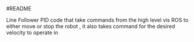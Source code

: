 #README

Line Follower PID code that take commands from the high level vis ROS to either move or stop the robot , it also takes command for the desired velocity to operate in
